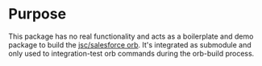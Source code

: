 # Purpose

This package has no real functionality and acts as a boilerplate and demo package to build the [jsc/salesforce orb](https://github.com/j-schreiber/salesforce-circleci-orb).
It's integrated as submodule and only used to integration-test orb commands during the orb-build process.
